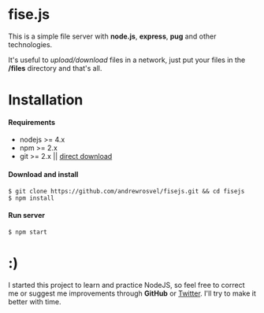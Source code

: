 # fise.js
This is a simple file server with **node.js**, **express**, **pug** and other technologies.

It's useful to *upload/download* files in a network, just put your files in the **/files** directory and that's all.

# Installation

#### Requirements

* nodejs >= 4.x
* npm >= 2.x
* git >= 2.x || [direct download](https://github.com/andrewrosvel/fisejs/archive/master.zip)

#### Download and install

```
$ git clone https://github.com/andrewrosvel/fisejs.git && cd fisejs
$ npm install
```

#### Run server

```
$ npm start
```

# :)
I started this project to learn and practice NodeJS, so feel free to correct me or suggest me improvements through **GitHub** or [Twitter](https://twitter.com/andrewrosvel "@andrewrosvel").
I'll try to make it better with time.
